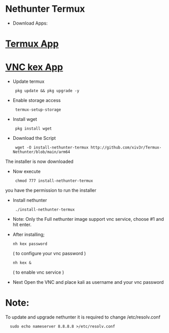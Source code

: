 # Nethunter Termux

- Download Apps:
# [Termux App](https://apkcombo.com/termux/com.termux/download/apk)  
# [VNC kex App](https://store.nethunter.com/repo/com.offsec.nethunter.kex_11407306.apk)



- Update termux

       pkg update && pkg upgrade -y
   
- Enable storage access

       termux-setup-storage


- Install wget

       pkg install wget


- Download the Script

       wget -O install-nethunter-termux http://github.com/xiv3r/Termux-Nethunter/blob/main/arm64

The installer is now downloaded

- Now execute

       chmod 777 install-nethunter-termux

you have the permission to run the installer


- Install nethunter

       ./install-nethunter-termux


- Note: Only the Full nethunter image support vnc service, choose #1 and hit enter.




- After installing;
     
      nh kex password 
      
   ( to configure your vnc password )
       
      nh kex &
      
   ( to enable vnc service )


- Next Open the VNC and place kali as username and your vnc password 


# Note:
To update and upgrade nethunter it is required to change /etc/resolv.conf

      sudo echo nameserver 8.8.8.8 >/etc/resolv.conf


 
